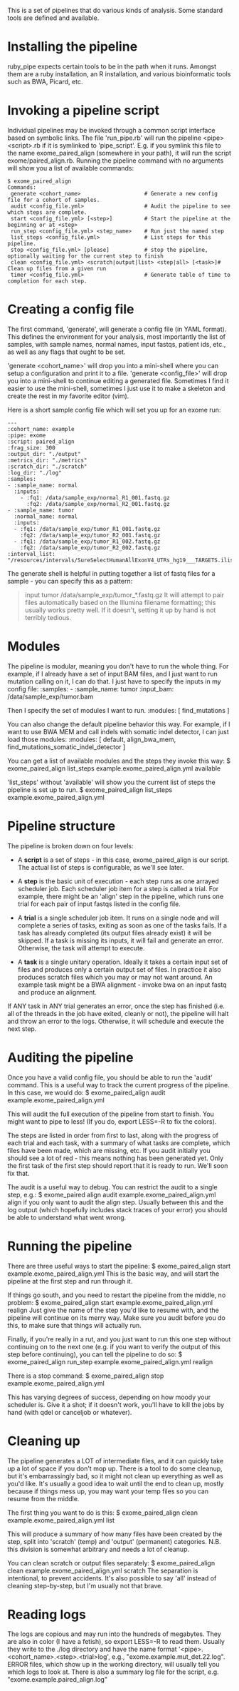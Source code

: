 
This is a set of pipelines that do various kinds of analysis. Some standard tools are defined and available.

Installing the pipeline
===

ruby_pipe expects certain tools to be in the path when it runs. Amongst them are a ruby installation, an R installation, and various bioinformatic tools such as BWA, Picard, etc.

Invoking a pipeline script
===
Individual pipelines may be invoked through a common script interface based on symbolic links. The file 'run_pipe.rb' will run the pipeline &lt;pipe>&lt;script>.rb if it is symlinked to 'pipe_script'. E.g. if you symlink this file to the name exome_paired_align (somewhere in your path), it will run the script exome/paired_align.rb. Running the pipeline command with no arguments will show you a list of available commands:

    $ exome_paired_align
    Commands:
     generate <cohort_name>                    # Generate a new config file for a cohort of samples.
     audit <config_file.yml>                   # Audit the pipeline to see which steps are complete.
     start <config_file.yml> [<step>]          # Start the pipeline at the beginning or at <step>
     run_step <config_file.yml> <step_name>    # Run just the named step
     list_steps <config_file.yml>              # List steps for this pipeline.
     stop <config_file.yml> [please]           # stop the pipeline, optionally waiting for the current step to finish
     clean <config_file.yml> <scratch|output|list> <step|all> [<task>]# Clean up files from a given run
     timer <config_file.yml>                   # Generate table of time to completion for each step.


Creating a config file
===

The first command, 'generate', will generate a config file  (in YAML format). This
defines the environment for your analysis, most importantly the list
of samples, with sample names, normal names, input fastqs, patient
ids, etc., as well as any flags that ought to be set.

'generate &lt;cohort_name>' will drop you into a mini-shell where you can
setup a configuration and print it to a file. 'generate &lt;config_file>'
will drop you into a mini-shell to continue editing a generated file.
Sometimes I find it easier to use the mini-shell, sometimes I just use
it to make a skeleton and create the rest in my favorite editor (vim).

Here is a short sample config file which will set you up for an exome run:

    ---
    :cohort_name: example
    :pipe: exome
    :script: paired_align
    :frag_size: 300
    :output_dir: "./output"
    :metrics_dir: "./metrics"
    :scratch_dir: "./scratch"
    :log_dir: "./log"
    :samples:
    - :sample_name: normal
      :inputs:
        - :fq1: /data/sample_exp/normal_R1_001.fastq.gz
          :fq2: /data/sample_exp/normal_R2_001.fastq.gz
    - :sample_name: tumor
	  :normal_name: normal
	  :inputs:
	  - :fq1: /data/sample_exp/tumor_R1_001.fastq.gz
        :fq2: /data/sample_exp/tumor_R2_001.fastq.gz
	  - :fq1: /data/sample_exp/tumor_R1_002.fastq.gz
    	:fq2: /data/sample_exp/tumor_R2_002.fastq.gz
	:interval_list: "/resources/intervals/SureSelectHumanAllExonV4_UTRs_hg19___TARGETS.ilist"

The generate shell is helpful in putting together a list of fastq
files for a sample - you can specify this as a pattern:
> input tumor /data/sample_exp/tumor_*.fastq.gz
It will attempt to pair files automatically based on the Illumina
filename formatting; this usually works pretty well. If it doesn't,
setting it up by hand is not terribly tedious.

Modules
===

The pipeline is modular, meaning you don't have to run the whole
thing. For example, if I already have a set of input BAM files, and I
just want to run mutation calling on it, I can do that. I just have to
specify the inputs in my config file:
    :samples:
	- :sample_name: tumor
	  :input_bam: /data/sample_exp/tumor.bam

Then I specify the set of modules I want to run.
:modules: [ find_mutations ]

You can also change the default pipeline behavior this way. For
example, if I want to use BWA MEM and call indels with somatic indel
detector, I can just load those modules:
:modules: [ default, align_bwa_mem, find_mutations_somatic_indel_detector ]

You can get a list of available modules and the steps they invoke this way:
    $ exome_paired_align list_steps example.exome_paired_align.yml available

'list_steps' without 'available' will show you the current list of
steps the pipeline is set up to run.
    $ exome_paired_align list_steps example.exome_paired_align.yml

Pipeline structure
===

The pipeline is broken down on four levels:

-  A **script** is a set of steps - in this case, exome_paired_align is our
script. The actual list of steps is configurable, as we'll see later.

-  A **step** is the basic unit of execution - each step runs as one arrayed
scheduler job. Each scheduler job item for a step is called a trial.
For example, there might be an 'align' step in the pipeline, which
runs one trial for each pair of input fastqs listed in the config
file.

- A **trial** is a single scheduler job item. It runs on a single node and will complete a series of tasks, exiting as soon as one of the tasks fails. If a task has already completed (its output
files already exist) it will be skipped. If a task is missing its
inputs, it will fail and generate an error. Otherwise, the task will
attempt to execute.

- A **task** is a single unitary operation. Ideally it takes a certain input set of files and produces only a certain output set of files. In practice it also produces scratch files which you may or may not want around. An example task might be a BWA alignment - invoke bwa on an input fastq and produce an alignment.

If ANY task in ANY trial generates an error, once the step has
finished (i.e. all of the threads in the job have exited, cleanly or
not), the pipeline will halt and throw an error to the logs.
Otherwise, it will schedule and execute the next step.

Auditing the pipeline
===

Once you have a valid config file, you should be able to run the
'audit' command. This is a useful way to track the current progress of
the pipeline. In this case, we would do:
$ exome_paired_align audit example.exome_paired_align.yml

This will audit the full execution of the pipeline from start to
finish. You might want to pipe to less! (If you do, export LESS=-R to
fix the colors).

The steps are listed in order from first to last, along with the
progress of each trial and each task, with a summary of what tasks are
complete, which files have been made, which are missing, etc. If you
audit initially you should see a lot of red - this means nothing has
been generated yet. Only the first task of the first step should
report that it is ready to run. We'll soon fix that.

The audit is a useful way to debug. You can restrict the audit to a
single step, e.g.:
    $ exome_paired align audit example.exome_paired_align.yml align
if you only want to audit the align step. Usually between this and the
log output (which hopefully includes stack traces of your error) you
should be able to understand what went wrong.

Running the pipeline
===

There are three useful ways to start the pipeline:
    $ exome_paired_align start example.exome_paired_align.yml
This is the basic way, and will start the pipeline at the first step
and run through it.

If things go south, and you need to restart the pipeline from the
middle, no problem:
    $ exome_paired_align start example.exome_paired_align.yml realign
Just give the name of the step you'd like to resume with, and the
pipeline will continue on its merry way. Make sure you audit before
you do this, to make sure that things will actually run.

Finally, if you're really in a rut, and you just want to run this one
step without continuing on to the next one (e.g. if you want to verify
the output of this step before continuing), you can tell the pipeline
to do so:
    $ exome_paired_align run_step example.exome_paired_align.yml realign

There is a stop command:
    $ exome_paired_align stop example.exome_paired_align.yml

This has varying degrees of success, depending on how moody your
scheduler is. Give it a shot; if it doesn't work, you'll have to kill
the jobs by hand (with qdel or canceljob or whatever).

Cleaning up
===

The pipeline generates a LOT of intermediate files, and it can quickly
take up a lot of space if you don't mop up. There is a tool to do some
cleanup, but it's embarrassingly bad, so it might not clean up
everything as well as you'd like. It's usually a good idea to wait
until the end to clean up, mostly because if things mess up, you may
want your temp files so you can resume from the middle.

The first thing you want to do is this:
    $ exome_paired_align clean example.exome_paired_align.yml list <step>

This will produce a summary of how many files have been created by the
step, split into 'scratch' (temp) and 'output' (permanent) categories.
N.B. this division is somewhat arbitrary and needs a lot of cleanup.

You can clean scratch or output files separately:
    $ exome_paired_align clean example.exome_paired_align.yml scratch <step>
The separation is intentional, to prevent accidents. It's also
possible to say 'all' instead of cleaning step-by-step, but I'm
usually not that brave.

Reading logs
===

The logs are copious and may run into the hundreds of megabytes. They
are also in color (I have a fetish), so export LESS=-R to read them.
Usually they write to the ./log directory and have the name format
'&lt;pipe>.&lt;cohort_name>.&lt;step>.&lt;trial>log', e.g.,
"exome.example.mut_det.22.log". ERROR files, which show up in the
working directory, will usually tell you which logs to look at. There
is also a summary log file for the script, e.g.  "exome.example.paired_align.log"
